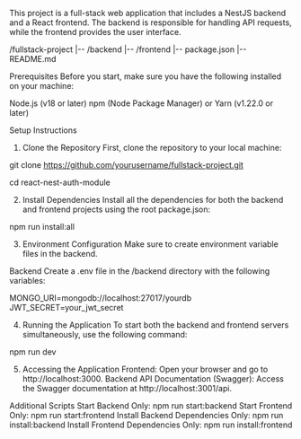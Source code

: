 This project is a full-stack web application that includes a NestJS backend and a React frontend. The backend is responsible for handling API requests, while the frontend provides the user interface.

/fullstack-project
|-- /backend
|-- /frontend
|-- package.json
|-- README.md

Prerequisites
Before you start, make sure you have the following installed on your machine:

Node.js (v18 or later)
npm (Node Package Manager) or Yarn (v1.22.0 or later)

Setup Instructions

1. Clone the Repository
   First, clone the repository to your local machine:

git clone https://github.com/yourusername/fullstack-project.git

cd react-nest-auth-module

2. Install Dependencies
   Install all the dependencies for both the backend and frontend projects using the root package.json:

npm run install:all

3. Environment Configuration
   Make sure to create environment variable files in the backend.

Backend
Create a .env file in the /backend directory with the following variables:

MONGO_URI=mongodb://localhost:27017/yourdb
JWT_SECRET=your_jwt_secret

4. Running the Application
   To start both the backend and frontend servers simultaneously, use the following command:

npm run dev

5. Accessing the Application
   Frontend: Open your browser and go to http://localhost:3000.
   Backend API Documentation (Swagger): Access the Swagger documentation at http://localhost:3001/api.

Additional Scripts
Start Backend Only: npm run start:backend
Start Frontend Only: npm run start:frontend
Install Backend Dependencies Only: npm run install:backend
Install Frontend Dependencies Only: npm run install:frontend
